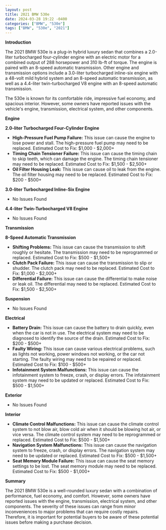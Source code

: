 ```yaml
---
layout: post
title: 2021 BMW 530e
date: 2024-03-28 19:22 -0400
categories: ["BMW", "530e"]
tags: ["BMW", "530e", "2021"]
---
```

**Introduction**

The 2021 BMW 530e is a plug-in hybrid luxury sedan that combines a 2.0-liter turbocharged four-cylinder engine with an electric motor for a combined output of 288 horsepower and 310 lb-ft of torque. The engine is paired with an 8-speed automatic transmission. Other engine and transmission options include a 3.0-liter turbocharged inline-six engine with a 48-volt mild hybrid system and an 8-speed automatic transmission, as well as a 4.4-liter twin-turbocharged V8 engine with an 8-speed automatic transmission.

The 530e is known for its comfortable ride, impressive fuel economy, and spacious interior. However, some owners have reported issues with the vehicle's engine, transmission, electrical system, and other components.

**Engine**

**2.0-liter Turbocharged Four-Cylinder Engine**

- **High-Pressure Fuel Pump Failure:** This issue can cause the engine to lose power and stall. The high-pressure fuel pump may need to be replaced. Estimated Cost to Fix: $1,000 - $2,000+
- **Timing Chain Tensioner Failure:** This issue can cause the timing chain to skip teeth, which can damage the engine. The timing chain tensioner may need to be replaced. Estimated Cost to Fix: $1,500 - $2,500+
- **Oil Filter Housing Leak:** This issue can cause oil to leak from the engine. The oil filter housing may need to be replaced. Estimated Cost to Fix: $200 - $500+

**3.0-liter Turbocharged Inline-Six Engine**

* No Issues Found

**4.4-liter Twin-Turbocharged V8 Engine**

* No Issues Found

**Transmission**

**8-Speed Automatic Transmission**

* **Shifting Problems:** This issue can cause the transmission to shift roughly or hesitate. The transmission may need to be reprogrammed or replaced. Estimated Cost to Fix: $500 - $1,500+
* **Clutch Pack Failure:** This issue can cause the transmission to slip or shudder. The clutch pack may need to be replaced. Estimated Cost to Fix: $1,000 - $2,000+
* **Differential Failure:** This issue can cause the differential to make noise or leak oil. The differential may need to be replaced. Estimated Cost to Fix: $1,500 - $2,500+

**Suspension**

* No Issues Found

**Electrical**

* **Battery Drain:** This issue can cause the battery to drain quickly, even when the car is not in use. The electrical system may need to be diagnosed to identify the source of the drain. Estimated Cost to Fix: $200 - $500+
* **Faulty Wiring:** This issue can cause various electrical problems, such as lights not working, power windows not working, or the car not starting. The faulty wiring may need to be repaired or replaced. Estimated Cost to Fix: $100 - $500+
* **Infotainment System Malfunctions:** This issue can cause the infotainment system to freeze, crash, or display errors. The infotainment system may need to be updated or replaced. Estimated Cost to Fix: $500 - $1,500+

**Exterior**

* No Issues Found

**Interior**

* **Climate Control Malfunctions:** This issue can cause the climate control system to not blow air, blow cold air when it should be blowing hot air, or vice versa. The climate control system may need to be reprogrammed or replaced. Estimated Cost to Fix: $500 - $1,500+
* **Navigation System Malfunctions:** This issue can cause the navigation system to freeze, crash, or display errors. The navigation system may need to be updated or replaced. Estimated Cost to Fix: $500 - $1,500+
* **Seat Memory Module Failure:** This issue can cause the seat memory settings to be lost. The seat memory module may need to be replaced. Estimated Cost to Fix: $500 - $1,000+

**Summary**

The 2021 BMW 530e is a well-rounded luxury sedan with a combination of performance, fuel economy, and comfort. However, some owners have reported issues with the engine, transmission, electrical system, and other components. The severity of these issues can range from minor inconveniences to major problems that can require costly repairs. Therefore, it is important for potential buyers to be aware of these potential issues before making a purchase decision.
